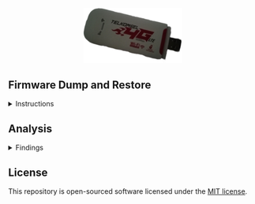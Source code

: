 <p align="center"><a href="https://github.com/AlienWolfX/HMUFO2-VO5-USB_MODEM
" target="_blank"><img src="img/dongle.png" width="200" alt="4G LTE DONGLE"></a></p>

## Firmware Dump and Restore

<details>
<summary>Instructions</summary>
Before making any modifications to your device, such as rooting, it's crucial to first back up its firmware. You'll need this <a href="https://github.com/bkerler/edl">tool</a> to execute the commands below.

Note: To enable EDL mode on your device, **press the reset button** while plugging the USB modem into your PC. If the LEDs do not light up, execute the following commands.:

```
python3 edl rf {your_filename}.bin
```

To restore simply run

```
python3 edl wf {your_filename}.bin
```

</details>

## Analysis

<details>
<summary>Findings</summary>
TBA
</details>

## License

This repository is open-sourced software licensed under the [MIT license](https://opensource.org/licenses/MIT).
